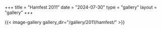 +++
title = "Hamfest 2011"
date = "2024-07-30"
type = "gallery"
layout = "gallery"
+++

{{< image-gallery gallery_dir="/gallery/2011/hamfest/" >}}
